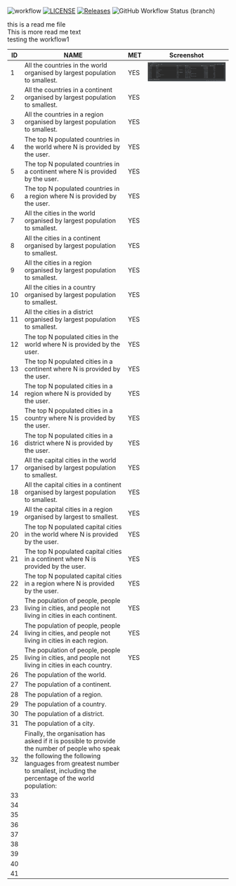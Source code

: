 ![workflow](https://github.com/Group-10-SEM/group10sem/actions/workflows/main.yml/badge.svg)
[![LICENSE](https://img.shields.io/github/license/Group-10-SEM/group10sem.svg?style=flat-square)](https://github.com/Group-10-SEM/group10sem/blob/master/LICENSE)
[![Releases](https://img.shields.io/github/release/Group-10-SEM/group10sem/all.svg?style=flat-square)](https://github.com/<github-username>/group10sem/releases)
![GitHub Workflow Status (branch)](https://img.shields.io/github/actions/workflow/status/Group-10-SEM/group10sem/main.yml?branch=release)

this is a read me file\
This is more read me text\
testing the workflow1

ID| NAME                                           | MET |Screenshot
---|------------------------------------------------|---|---
1|All the countries in the world organised by largest population to smallest.|YES|![img1.png][logo]
2|All the countries in a continent organised by largest population to smallest.|YES|
3|All the countries in a region organised by largest population to smallest.|YES|
4|The top N populated countries in the world where N is provided by the user.|YES|
5|The top N populated countries in a continent where N is provided by the user.|YES|
6|The top N populated countries in a region where N is provided by the user.|YES|
7|All the cities in the world organised by largest population to smallest.|YES|
8|All the cities in a continent organised by largest population to smallest.|YES|
9|All the cities in a region organised by largest population to smallest.|YES|
10|All the cities in a country organised by largest population to smallest.|YES|
11|All the cities in a district organised by largest population to smallest.|YES|
12|The top N populated cities in the world where N is provided by the user.|YES|
13|The top N populated cities in a continent where N is provided by the user.|YES|
14|The top N populated cities in a region where N is provided by the user.|YES|
15|The top N populated cities in a country where N is provided by the user.|YES|
16|The top N populated cities in a district where N is provided by the user.|YES|
17|All the capital cities in the world organised by largest population to smallest.|YES|
18|All the capital cities in a continent organised by largest population to smallest.|YES|
19|All the capital cities in a region organised by largest to smallest.|YES|
20|The top N populated capital cities in the world where N is provided by the user.|YES|
21|The top N populated capital cities in a continent where N is provided by the user.|YES|
22|The top N populated capital cities in a region where N is provided by the user.|YES|
23|The population of people, people living in cities, and people not living in cities in each continent.|YES|
24|The population of people, people living in cities, and people not living in cities in each region.|YES|
25|The population of people, people living in cities, and people not living in cities in each country.|YES|
26|The population of the world.||
27|The population of a continent.||
28|The population of a region.||
29|The population of a country.||
30|The population of a district.||
31|The population of a city.||
32|Finally, the organisation has asked if it is possible to provide the number of people who speak the following the following languages from greatest number to smallest, including the percentage of the world population:||
33|||
34|||
35|||
36|||
37|||
38|||
39|||
40|||
41|||



[logo]: https://github.com/Group-10-SEM/group10sem/blob/3e5f43673e36dbbc2488ce2b53548c59004c8062/readmeImages/img1.png "Logo Title Text 2"
